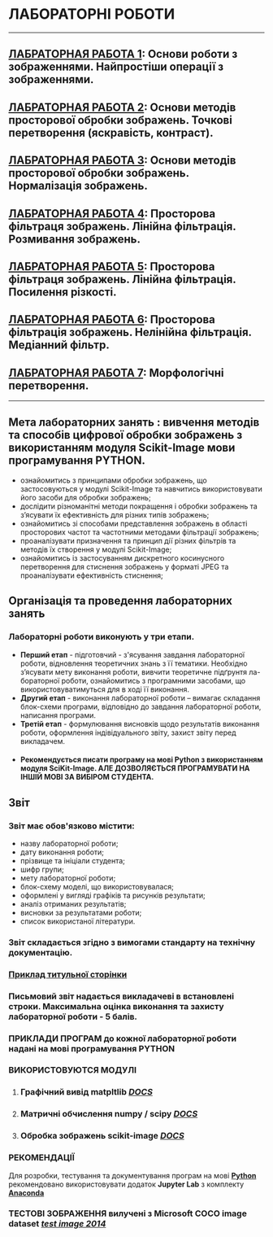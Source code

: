 # **ЛАБОРАТОРНІ РОБОТИ**

---
## [ЛАБРАТОРНАЯ РАБОТА 1](/_LAB_/LAB_1/Lab_Work_1.md): Основи роботи з зображеннями. Найпростіши операції з зображеннями.
## [ЛАБРАТОРНАЯ РАБОТА 2](/_LAB_/LAB_2/Lab_Work_2.md): Основи методів просторової обробки зображень. Точкові перетворення  (яскравість, контраст).
## [ЛАБРАТОРНАЯ РАБОТА 3](/_LAB_/LAB_3/Lab_Work_3.md): Основи методів просторової обробки зображень. Нормалізація зображень.
## [ЛАБРАТОРНАЯ РАБОТА 4](/_LAB_/LAB_4/Lab_Work_4.md): Просторова фільтраця зображень. Лінійна фільтрація. Розмивання зображень.
## [ЛАБРАТОРНАЯ РАБОТА 5](/_LAB_/LAB_5/Lab_Work_5.md): Просторова фільтраця зображень. Лінійна фільтрація. Посилення різкості.
## [ЛАБРАТОРНАЯ РАБОТА 6](/_LAB_/LAB_6/Lab_Work_6.md): Просторова фільтрація зображень. Нелінійна фільтрація. Медіанний фільтр.
## [ЛАБРАТОРНАЯ РАБОТА 7](/_LAB_/LAB_7/Lab_Work_7.md): Морфологічні перетворення.


-----
## **Мета лабораторних занять** : вивчення методів та способів цифрової обробки зображень з використанням модуля Scikit-Image мови програмування PYTHON.
- ознайомитись з принципами обробки зображень, що застосовуються у модулі Scikit-Image та навчитись використовувати його засоби для обробки зображень;
- дослідити різноманітні методи покращення і обробки зображень та з’ясувати їх ефективність для різних типів зображень;
- ознайомитись зі способами представлення зображень в області просторових частот та частотними методами фільтрації зображень;
- проаналізувати призначення та принцип дії різних фільтрів та методів їх створення у модулі Scikit-Image;
- ознайомитись із застосуванням дискретного косинусного перетворення для стиснення зображень у форматі JPEG та проаналізувати ефективність стиснення;

## **Організація та проведення лабораторних занять**
### **Лабораторні роботи виконують у три етапи.**
- **Перший етап** - підготовчий - з'ясування завдання лабораторної роботи, відновлення теоретичних знань з її тематики. Необхідно з’ясувати мету виконання роботи, вивчити теоретичне підґрунтя ла-бораторної роботи, ознайомитись з програмними засобами, що використовуватимуться для в ході її виконання.
- **Другий етап** - виконання лабораторної роботи – вимагає
складання блок-схеми програми, відповідно до завдання лабораторної роботи, написання програми.  
- **Третій етап** - формулювання висновків щодо результатів виконання роботи, оформлення індівідуального звіту, захист звіту перед викладачем.  
- #### Рекомендується писати програму на мові Python з використанням модуля SciKit-Image. АЛЕ ДОЗВОЛЯЄТЬСЯ ПРОГРАМУВАТИ НА ІНШІЙ МОВІ ЗА ВИБІРОМ СТУДЕНТА.

## **Звіт**
### **Звіт має обов'язково містити:**
- назву лабораторної роботи;
- дату виконання роботи;
- прізвище та ініціали студента;
- шифр групи;
- мету лабораторної роботи;
- блок-схему моделі, що використовувалася;
- оформлені у вигляді графіків та рисунків результати;
- аналіз отриманих результатів;
- висновки за результатами роботи;
- список використаної літератури.  

### **Звіт** складається згідно з вимогами стандарту на технічну документацію.
### [**Приклад титульної сторінки**](/_LAB_/Lab_01_Titul.pdf)
### **Письмовий звіт** надається викладачеві в встановлені строки. Максимальна оцінка виконання та захисту лабораторної роботи - 5 балів.

### **ПРИКЛАДИ ПРОГРАМ** до кожної лабораторної роботи надані на мові програмування PYTHON
### ВИКОРИСТОВУЮТСЯ МОДУЛІ
1. ### Графічний вивід **matpltlib** [*DOCS*](https://matplotlib.org/)
1. ### Матричні обчислення **numpy / scipy** [*DOCS*](https://www.scipy.org/)
1. ### Обробка зображень **scikit-image** [*DOCS*](https://scikit-image.org/)

### **РЕКОМЕНДАЦІЇ**
Для розробки, тестування та документування програм на мові [**Python**](https://www.python.org/) рекомендовано використовувати додаток **Jupyter Lab** з комплекту   [**Anaconda**](https://anaconda.org/)

### **ТЕСТОВІ ЗОБРАЖЕННЯ** вилучені з Microsoft COCO image dataset [*test image 2014*](http://cocodataset.org/#home)
